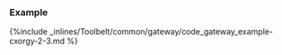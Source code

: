 <!-- usedin: [ _legacy_docker/Toolbelt] - post: -->


### Example

{%include _inlines/Toolbelt/common/gateway/code_gateway_example-cxorgy-2-3.md %}

